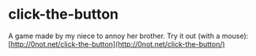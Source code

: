 # click-the-button
A game made by my niece to annoy her brother. Try it out (with a mouse): [http://0not.net/click-the-button](http://0not.net/click-the-button/)
